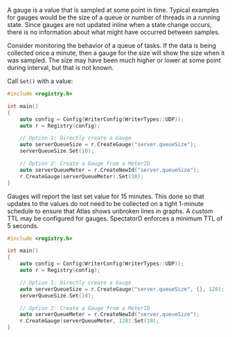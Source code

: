 A gauge is a value that is sampled at some point in time. Typical examples for gauges would be
the size of a queue or number of threads in a running state. Since gauges are not updated inline
when a state change occurs, there is no information about what might have occurred between samples.

Consider monitoring the behavior of a queue of tasks. If the data is being collected once a minute,
then a gauge for the size will show the size when it was sampled. The size may have been much
higher or lower at some point during interval, but that is not known.

Call `Set()` with a value:

```cpp
#include <registry.h>

int main()
{
    auto config = Config(WriterConfig(WriterTypes::UDP));
    auto r = Registry(config);

    // Option 1: Directly create a Gauge
    auto serverQueueSize = r.CreateGauge("server.queueSize");
    serverQueueSize.Set(10);

    // Option 2: Create a Gauge from a MeterID
    auto serverQueueMeter = r.CreateNewId("server.queueSize");
    r.CreateGauge(serverQueueMeter).Set(10);
}
```

Gauges will report the last set value for 15 minutes. This done so that updates to the values do
not need to be collected on a tight 1-minute schedule to ensure that Atlas shows unbroken lines in
graphs. A custom TTL may be configured for gauges. SpectatorD enforces a minimum TTL of 5 seconds.

```cpp
#include <registry.h>

int main()
{
    auto config = Config(WriterConfig(WriterTypes::UDP));
    auto r = Registry(config);

    // Option 1: Directly create a Gauge
    auto serverQueueSize = r.CreateGauge("server.queueSize", {}, 120);
    serverQueueSize.Set(10);

    // Option 2: Create a Gauge from a MeterID
    auto serverQueueMeter = r.CreateNewId("server.queueSize");
    r.CreateGauge(serverQueueMeter, 120).Set(10);
}
```
